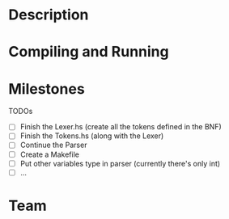 # Description

# Compiling and Running

# Milestones

TODOs

- [ ] Finish the Lexer.hs (create all the tokens defined in the BNF)
- [ ] Finish the Tokens.hs (along with the Lexer)
- [ ] Continue the Parser
- [ ] Create a Makefile
- [ ] Put other variables type in parser (currently there's only int)
- [ ] ...

# Team

